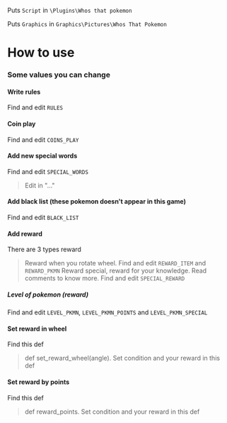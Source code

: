 Puts `Script` in `\Plugins\Whos that pokemon`

Puts `Graphics` in `Graphics\Pictures\Whos That Pokemon`

# How to use
### Some values you can change
#### Write rules
Find and edit `RULES`
#### Coin play
Find and edit `COINS_PLAY`
#### Add new special words
Find and edit `SPECIAL_WORDS`
> Edit in "..."
#### Add black list (these pokemon doesn't appear in this game)
Find and edit `BLACK_LIST`
#### Add reward
There are 3 types reward
> Reward when you rotate wheel. Find and edit `REWARD_ITEM` and `REWARD_PKMN`
> Reward special, reward for your knowledge. Read comments to know more. Find and edit `SPECIAL_REWARD`
##### Level of pokemon (reward)
Find and edit `LEVEL_PKMN`, `LEVEL_PKMN_POINTS` and `LEVEL_PKMN_SPECIAL`
#### Set reward in wheel
Find this def
> def set_reward_wheel(angle). Set condition and your reward in this def
#### Set reward by points
Find this def
> def reward_points. Set condition and your reward in this def
